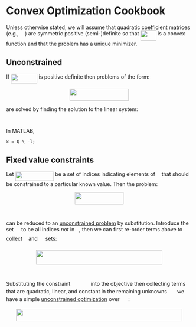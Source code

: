 # Convex Optimization Cookbook

Unless otherwise stated, we will assume that quadratic coefficient matrices
(e.g., <img src="/tex/1afcdb0f704394b16fe85fb40c45ca7a.svg?invert_in_darkmode&sanitize=true" align=middle width=12.99542474999999pt height=22.465723500000017pt/>) are symmetric positive (semi-)definite so that <img src="/tex/664cf1886128c5fc05c2213e395b3fb1.svg?invert_in_darkmode&sanitize=true" align=middle width=42.88131539999999pt height=27.91243950000002pt/> is a convex function
and that the problem has a unique minimizer.

## Unconstrained 

If <img src="/tex/46d925a52666f83a6cc30a3149bb09df.svg?invert_in_darkmode&sanitize=true" align=middle width=71.48480955pt height=26.17730939999998pt/> is positive definite then problems of the
form:

<p align="center"><img src="/tex/639507964724df427a0c7065e434056e.svg?invert_in_darkmode&sanitize=true" align=middle width=159.8191749pt height=32.990165999999995pt/></p>

are solved by finding the solution to the linear system:

<p align="center"><img src="/tex/791250a6dba531bc0fe98455637871be.svg?invert_in_darkmode&sanitize=true" align=middle width=63.942844349999994pt height=14.611878599999999pt/></p>

In MATLAB,

```
x = Q \ -l;
```


## Fixed value constraints

Let <img src="/tex/141fcfd320311fee79e05b4f5743a9c4.svg?invert_in_darkmode&sanitize=true" align=middle width=104.01990224999997pt height=24.65753399999998pt/> be a set of indices indicating elements of <img src="/tex/332cc365a4987aacce0ead01b8bdcc0b.svg?invert_in_darkmode&sanitize=true" align=middle width=9.39498779999999pt height=14.15524440000002pt/> that
should be constrained to a particular known value. Then the problem:

<p align="center"><img src="/tex/56ac949606f724781f17c4d036bcdc2e.svg?invert_in_darkmode&sanitize=true" align=middle width=132.6141795pt height=32.990165999999995pt/></p>

<p align="center"><img src="/tex/81ca2973b757f21b01c41eae6990f5ee.svg?invert_in_darkmode&sanitize=true" align=middle width=177.37353149999998pt height=14.611878599999999pt/></p>

can be reduced to an [unconstrained problem](#unconstrained) by substitution.
Introduce the set <img src="/tex/6bac6ec50c01592407695ef84f457232.svg?invert_in_darkmode&sanitize=true" align=middle width=13.01596064999999pt height=22.465723500000017pt/> to be all indices _not_ in <img src="/tex/21fd4e8eecd6bdf1a4d3d6bd1fb8d733.svg?invert_in_darkmode&sanitize=true" align=middle width=8.515988249999989pt height=22.465723500000017pt/>, then we can first re-order
terms above to collect <img src="/tex/21fd4e8eecd6bdf1a4d3d6bd1fb8d733.svg?invert_in_darkmode&sanitize=true" align=middle width=8.515988249999989pt height=22.465723500000017pt/> and <img src="/tex/6bac6ec50c01592407695ef84f457232.svg?invert_in_darkmode&sanitize=true" align=middle width=13.01596064999999pt height=22.465723500000017pt/> sets:

<p align="center"><img src="/tex/8860fc71e64090299641b7c22fa31421.svg?invert_in_darkmode&sanitize=true" align=middle width=342.52072635pt height=39.452455349999994pt/></p>

<p align="center"><img src="/tex/e7bd8cff7d3043de8578dab4445d2ba3.svg?invert_in_darkmode&sanitize=true" align=middle width=124.7644827pt height=14.611878599999999pt/></p>

Substituting the constraint <img src="/tex/705583ffbc841720aaa905460dd09b06.svg?invert_in_darkmode&sanitize=true" align=middle width=47.50410884999998pt height=14.15524440000002pt/> into the objective then collecting terms
that are quadratic, linear, and constant in the remaining unknowns <img src="/tex/1e463ef25ae4c019b01284bed29e663a.svg?invert_in_darkmode&sanitize=true" align=middle width=19.58383019999999pt height=14.15524440000002pt/> we
have a simple [unconstrained optimization](#unconstrained) over <img src="/tex/1e463ef25ae4c019b01284bed29e663a.svg?invert_in_darkmode&sanitize=true" align=middle width=19.58383019999999pt height=14.15524440000002pt/>:

<p align="center"><img src="/tex/9cf2710be26724bd0136ce0ea08fdfbf.svg?invert_in_darkmode&sanitize=true" align=middle width=449.24324445pt height=33.230283899999996pt/></p>

